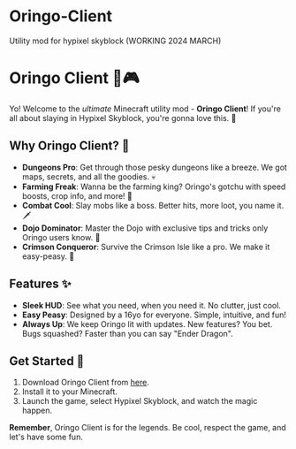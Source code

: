 # Oringo-Client
Utility mod for hypixel skyblock (WORKING 2024 MARCH)
# Oringo Client :tangerine::video_game:

Yo! Welcome to the *ultimate* Minecraft utility mod - **Oringo Client**! If you're all about slaying in Hypixel Skyblock, you're gonna love this. :rocket:

## Why Oringo Client? :thinking:

- **Dungeons Pro**: Get through those pesky dungeons like a breeze. We got maps, secrets, and all the goodies. :skull:
- **Farming Freak**: Wanna be the farming king? Oringo's gotchu with speed boosts, crop info, and more! :ear_of_rice:
- **Combat Cool**: Slay mobs like a boss. Better hits, more loot, you name it. :dagger:
- **Dojo Dominator**: Master the Dojo with exclusive tips and tricks only Oringo users know. :martial_arts_uniform:
- **Crimson Conqueror**: Survive the Crimson Isle like a pro. We make it easy-peasy. :volcano:

## Features :sparkles:

- **Sleek HUD**: See what you need, when you need it. No clutter, just cool. 
- **Easy Peasy**: Designed by a 16yo for everyone. Simple, intuitive, and fun!
- **Always Up**: We keep Oringo lit with updates. New features? You bet. Bugs squashed? Faster than you can say "Ender Dragon".

## Get Started :rocket:

1. Download Oringo Client from [here](#).
2. Install it to your Minecraft.
3. Launch the game, select Hypixel Skyblock, and watch the magic happen.

**Remember**, Oringo Client is for the legends. Be cool, respect the game, and let's have some fun.
